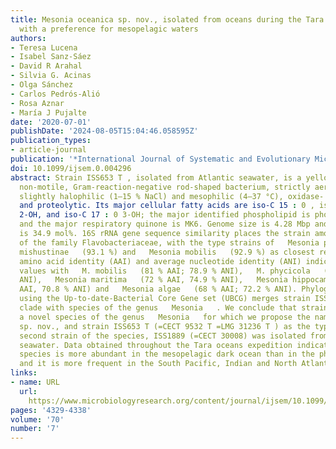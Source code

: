 ```yaml
---
title: Mesonia oceanica sp. nov., isolated from oceans during the Tara oceans expedition,
  with a preference for mesopelagic waters
authors:
- Teresa Lucena
- Isabel Sanz-Sáez
- David R Arahal
- Silvia G. Acinas
- Olga Sánchez
- Carlos Pedrós-Alió
- Rosa Aznar
- María J Pujalte
date: '2020-07-01'
publishDate: '2024-08-05T15:04:46.058595Z'
publication_types:
- article-journal
publication: '*International Journal of Systematic and Evolutionary Microbiology*'
doi: 10.1099/ijsem.0.004296
abstract: Strain ISS653 T , isolated from Atlantic seawater, is a yellow pigmented,
  non-motile, Gram-reaction-negative rod-shaped bacterium, strictly aerobic and chemoorganotrophic,
  slightly halophilic (1–15 % NaCl) and mesophilic (4–37 °C), oxidase- and catalase-positive
  and proteolytic. Its major cellular fatty acids are iso-C 15 : 0 , iso-C 15 : 0
  2-OH, and iso-C 17 : 0 3-OH; the major identified phospholipid is phosphatidylethanolamine
  and the major respiratory quinone is MK6. Genome size is 4.28 Mbp and DNA G+C content
  is 34.9 mol%. 16S rRNA gene sequence similarity places the strain among members
  of the family Flavobacteriaceae, with the type strains of   Mesonia phycicola   (93.2 %),   Salegentibacter
  mishustinae   (93.1 %) and   Mesonia mobilis   (92.9 %) as closest relatives. Average
  amino acid identity (AAI) and average nucleotide identity (ANI) indices show highest
  values with   M. mobilis   (81 % AAI; 78.9 % ANI),   M. phycicola   (76 % AAI; 76.3 %
  ANI),   Mesonia maritima   (72 % AAI, 74.9 % ANI),   Mesonia hippocampi   (64 %
  AAI, 70.8 % ANI) and   Mesonia algae   (68 % AAI; 72.2 % ANI). Phylogenomic analysis
  using the Up-to-date-Bacterial Core Gene set (UBCG) merges strain ISS653 T in a
  clade with species of the genus   Mesonia   . We conclude that strain ISS653 T represents
  a novel species of the genus   Mesonia   for which we propose the name Mesonia oceanica
  sp. nov., and strain ISS653 T (=CECT 9532 T =LMG 31236 T ) as the type strain. A
  second strain of the species, ISS1889 (=CECT 30008) was isolated from Pacific Ocean
  seawater. Data obtained throughout the Tara oceans expedition indicate that the
  species is more abundant in the mesopelagic dark ocean than in the photic layer
  and it is more frequent in the South Pacific, Indian and North Atlantic oceans.
links:
- name: URL
  url: 
    https://www.microbiologyresearch.org/content/journal/ijsem/10.1099/ijsem.0.004296
pages: '4329-4338'
volume: '70'
number: '7'
---
```

